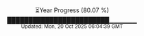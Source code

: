 <p align="center">
⏳Year Progress (80.07 %)<br>
████████████████████████▁▁▁▁▁▁ <br>
<sub>Updated: Mon, 20 Oct 2025 06:04:39 GMT</sub>
</p>

